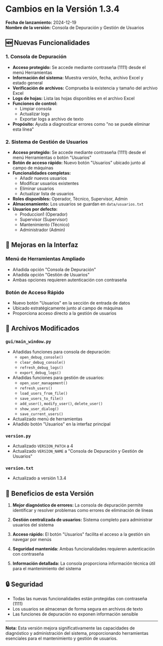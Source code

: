 # Cambios en la Versión 1.3.4

**Fecha de lanzamiento:** 2024-12-19  
**Nombre de la versión:** Consola de Depuración y Gestión de Usuarios

## 🆕 Nuevas Funcionalidades

### 1. Consola de Depuración
- **Acceso protegido:** Se accede mediante contraseña (1111) desde el menú Herramientas
- **Información del sistema:** Muestra versión, fecha, archivo Excel y estado general
- **Verificación de archivos:** Comprueba la existencia y tamaño del archivo Excel
- **Logs de hojas:** Lista las hojas disponibles en el archivo Excel
- **Funciones de control:**
  - Limpiar consola
  - Actualizar logs
  - Exportar logs a archivo de texto
- **Propósito:** Ayuda a diagnosticar errores como "no se puede eliminar esta línea"

### 2. Sistema de Gestión de Usuarios
- **Acceso protegido:** Se accede mediante contraseña (1111) desde el menú Herramientas o botón "Usuarios"
- **Botón de acceso rápido:** Nuevo botón "Usuarios" ubicado junto al campo de máquinas
- **Funcionalidades completas:**
  - Añadir nuevos usuarios
  - Modificar usuarios existentes
  - Eliminar usuarios
  - Actualizar lista de usuarios
- **Roles disponibles:** Operador, Técnico, Supervisor, Admin
- **Almacenamiento:** Los usuarios se guardan en `data/usuarios.txt`
- **Usuarios por defecto:**
  - Produccion1 (Operador)
  - Supervisor (Supervisor)
  - Mantenimiento (Técnico)
  - Administrador (Admin)

## 🔧 Mejoras en la Interfaz

### Menú de Herramientas Ampliado
- Añadida opción "Consola de Depuración"
- Añadida opción "Gestión de Usuarios"
- Ambas opciones requieren autenticación con contraseña

### Botón de Acceso Rápido
- Nuevo botón "Usuarios" en la sección de entrada de datos
- Ubicado estratégicamente junto al campo de máquinas
- Proporciona acceso directo a la gestión de usuarios

## 📁 Archivos Modificados

### `gui/main_window.py`
- Añadidas funciones para consola de depuración:
  - `open_debug_console()`
  - `clear_debug_console()`
  - `refresh_debug_logs()`
  - `export_debug_logs()`
- Añadidas funciones para gestión de usuarios:
  - `open_user_management()`
  - `refresh_users()`
  - `load_users_from_file()`
  - `save_users_to_file()`
  - `add_user()`, `modify_user()`, `delete_user()`
  - `show_user_dialog()`
  - `save_current_users()`
- Actualizado menú de herramientas
- Añadido botón "Usuarios" en la interfaz principal

### `version.py`
- Actualizado `VERSION_PATCH` a 4
- Actualizado `VERSION_NAME` a "Consola de Depuración y Gestión de Usuarios"

### `version.txt`
- Actualizado a versión 1.3.4

## 🎯 Beneficios de esta Versión

1. **Mejor diagnóstico de errores:** La consola de depuración permite identificar y resolver problemas como errores de eliminación de líneas

2. **Gestión centralizada de usuarios:** Sistema completo para administrar usuarios del sistema

3. **Acceso rápido:** El botón "Usuarios" facilita el acceso a la gestión sin navegar por menús

4. **Seguridad mantenida:** Ambas funcionalidades requieren autenticación con contraseña

5. **Información detallada:** La consola proporciona información técnica útil para el mantenimiento del sistema

## 🔒 Seguridad

- Todas las nuevas funcionalidades están protegidas con contraseña (1111)
- Los usuarios se almacenan de forma segura en archivos de texto
- Las funciones de depuración no exponen información sensible

---

**Nota:** Esta versión mejora significativamente las capacidades de diagnóstico y administración del sistema, proporcionando herramientas esenciales para el mantenimiento y gestión de usuarios.